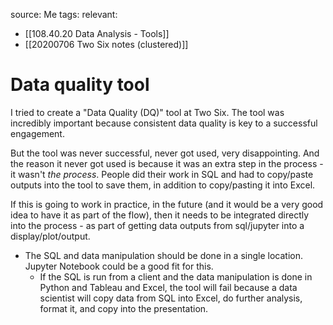 source: Me
tags: 
relevant: 
- [[108.40.20 Data Analysis - Tools]]
- [[20200706 Two Six notes (clustered)]]

# Data quality tool

I tried to create a "Data Quality (DQ)" tool at Two Six. The tool was incredibly important because consistent data quality is key to a successful engagement. 

But the tool was never successful, never got used, very disappointing. And the reason it never got used is because it was an extra step in the process - it wasn't _the process_. People did their work in SQL and had to copy/paste outputs into the tool to save them, in addition to copy/pasting it into Excel. 

If this is going to work in practice, in the future (and it would be a very good idea to have it as part of the flow), then it needs to be integrated directly into the process - as part of getting data outputs from sql/jupyter into a display/plot/output.
- The SQL and data manipulation should be done in a single location. Jupyter Notebook could be a good fit for this.
    - If the SQL is run from a client and the data manipulation is done in Python and Tableau and Excel, the tool will fail because a data scientist will copy data from SQL into Excel, do further analysis, format it, and copy into the presentation.

